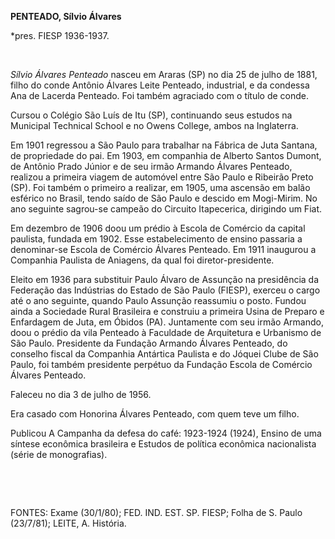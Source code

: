 **PENTEADO, Sílvio Álvares**

\*pres. FIESP 1936-1937.

 

*Sílvio Álvares Penteado* nasceu em Araras (SP) no dia 25 de julho de
1881, filho do conde Antônio Álvares Leite Penteado, industrial, e da
condessa Ana de Lacerda Penteado. Foi também agraciado com o título de
conde.

Cursou o Colégio São Luís de Itu (SP), continuando seus estudos na
Municipal Technical School e no Owens College, ambos na Inglaterra.

Em 1901 regressou a São Paulo para trabalhar na Fábrica de Juta Santana,
de propriedade do pai. Em 1903, em companhia de Alberto Santos Dumont,
de Antônio Prado Júnior e de seu irmão Armando Álvares Penteado,
realizou a primeira viagem de automóvel entre São Paulo e Ribeirão Preto
(SP). Foi também o primeiro a realizar, em 1905, uma ascensão em balão
esférico no Brasil, tendo saído de São Paulo e descido em Mogi-Mirim. No
ano seguinte sagrou-se campeão do Circuito Itapecerica, dirigindo um
Fiat.

Em dezembro de 1906 doou um prédio à Escola de Comércio da capital
paulista, fundada em 1902. Esse estabelecimento de ensino passaria a
denominar-se Escola de Comércio Álvares Penteado. Em 1911 inaugurou a
Companhia Paulista de Aniagens, da qual foi diretor-presidente.

Eleito em 1936 para substituir Paulo Álvaro de Assunção na presidência
da Federação das Indústrias do Estado de São Paulo (FIESP), exerceu o
cargo até o ano seguinte, quando Paulo Assunção reassumiu o posto.
Fundou ainda a Sociedade Rural Brasileira e construiu a primeira Usina
de Preparo e Enfardagem de Juta, em Óbidos (PA). Juntamente com seu
irmão Armando, doou o prédio da vila Penteado à Faculdade de Arquitetura
e Urbanismo de São Paulo. Presidente da Fundação Armando Álvares
Penteado, do conselho fiscal da Companhia Antártica Paulista e do Jóquei
Clube de São Paulo, foi também presidente perpétuo da Fundação Escola de
Comércio Álvares Penteado.

Faleceu no dia 3 de julho de 1956.

Era casado com Honorina Álvares Penteado, com quem teve um filho.

Publicou A Campanha da defesa do café: 1923-1924 (1924), Ensino de uma
síntese econômica brasileira e Estudos de política econômica
nacionalista (série de monografias).

 

 

FONTES: Exame (30/1/80); FED. IND. EST. SP. FIESP; Folha de S. Paulo
(23/7/81); LEITE, A. História.

 

